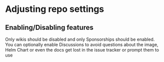 # Adjusting repo settings

## Enabling/Disabling features

Only wikis should be disabled and only Sponsorships should be enabled. You can optionally enable Discussions to avoid questions about the image, Helm Chart or even the docs get lost in the issue tracker or prompt them to use

